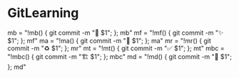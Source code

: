 # GitLearning

mb = "!mb() { git commit -m \":bug: $1\"; }; mb"
mf = "!mf() { git commit -m \":sparkles: $1\"; }; mf"
ma = "!ma() { git commit -m \":art: $1\"; }; ma"
mr = "!mr() { git commit -m \":recycle: $1\"; }; mr"
mt = "!mt() { git commit -m \":white_check_mark: $1\"; }; mt"
mbc = "!mbc() { git commit -m \":building_construction: $1\"; }; mbc"
md = "!md() { git commit -m \":memo: $1\"; }; md"




